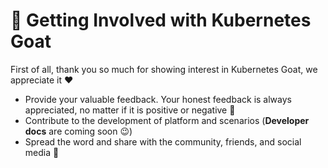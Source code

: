 # 🎉 Getting Involved with Kubernetes Goat

First of all, thank you so much for showing interest in Kubernetes Goat, we appreciate it ❤️

* Provide your valuable feedback. Your honest feedback is always appreciated, no matter if it is positive or negative 🙏
* Contribute to the development of platform and scenarios (**Developer docs** are coming soon 😉)
* Spread the word and share with the community, friends, and social media 🥳
